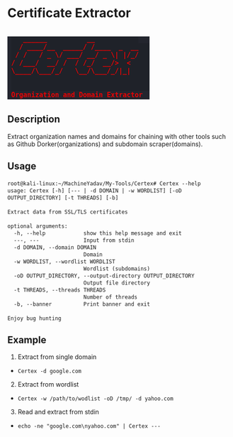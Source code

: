 # Certificate Extractor
&nbsp;&nbsp;&nbsp;&nbsp;&nbsp;&nbsp;&nbsp;&nbsp;&nbsp;&nbsp;&nbsp;&nbsp;&nbsp;&nbsp;&nbsp;&nbsp;&nbsp;&nbsp;&nbsp;&nbsp;&nbsp;&nbsp;&nbsp;&nbsp;&nbsp;&nbsp;&nbsp;&nbsp;&nbsp;&nbsp;&nbsp;&nbsp;&nbsp;&nbsp;&nbsp;&nbsp;&nbsp;&nbsp;&nbsp;&nbsp;&nbsp;&nbsp;&nbsp;&nbsp;&nbsp;&nbsp;&nbsp;&nbsp;&nbsp;&nbsp;&nbsp;&nbsp;&nbsp;&nbsp;&nbsp;&nbsp;&nbsp;&nbsp;&nbsp;&nbsp;![Certex](lib/Certex.png)

## Description
Extract organization names and domains for chaining with other tools such as Github Dorker(organizations) and subdomain scraper(domains).

## Usage
```
root@kali-linux:~/MachineYadav/My-Tools/Certex# Certex --help
usage: Certex [-h] [--- | -d DOMAIN | -w WORDLIST] [-oD OUTPUT_DIRECTORY] [-t THREADS] [-b]

Extract data from SSL/TLS certificates

optional arguments:
  -h, --help            show this help message and exit
  ---, ---              Input from stdin
  -d DOMAIN, --domain DOMAIN
                        Domain
  -w WORDLIST, --wordlist WORDLIST
                        Wordlist (subdomains)
  -oD OUTPUT_DIRECTORY, --output-directory OUTPUT_DIRECTORY
                        Output file directory
  -t THREADS, --threads THREADS
                        Number of threads
  -b, --banner          Print banner and exit

Enjoy bug hunting
```

## Example
1. Extract from single domain 
* `Certex -d google.com`
2. Extract from wordlist
* `Certex -w /path/to/wodlist -oD /tmp/ -d yahoo.com`
3. Read and extract from stdin
* `echo -ne "google.com\nyahoo.com" | Certex ---`
